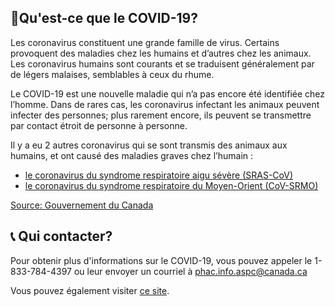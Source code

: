 ## 🦠Qu'est-ce que le COVID-19?

Les coronavirus constituent une grande famille de virus. Certains provoquent des maladies chez les humains et d’autres chez les animaux. Les coronavirus humains sont courants et se traduisent généralement par de légers malaises, semblables à ceux du rhume.

Le COVID-19 est une nouvelle maladie qui n’a pas encore été identifiée chez l’homme. Dans de rares cas, les coronavirus infectant les animaux peuvent infecter des personnes; plus rarement encore, ils peuvent se transmettre par contact étroit de personne à personne.

Il y a eu 2 autres coronavirus qui se sont transmis des animaux aux humains, et ont causé des maladies graves chez l’humain :

- [le coronavirus du syndrome respiratoire aigu sévère (SRAS-CoV)](https://www.canada.ca/fr/sante-canada/services/preoccupations-liees-sante/maladies-affections/sras-syndrome-respiratoire-aigu-severe.html)
- [le coronavirus du syndrome respiratoire du Moyen-Orient (CoV-SRMO)](https://www.canada.ca/fr/sante-publique/services/maladies/syndrome-respiratoire-moyen-orient-srmo.html)

[Source: Gouvernement du Canada](https://www.canada.ca/fr/sante-publique/services/maladies/2019-nouveau-coronavirus/foire-aux-questions.html)

## 📞 Qui contacter?

Pour obtenir plus d'informations sur le COVID-19, vous pouvez appeler le 1-833-784-4397 ou leur envoyer un courriel à phac.info.aspc@canada.ca

Vous pouvez également visiter [ce site](https://www.canada.ca/en/public-health/services/diseases/2019-novel-coronavirus-infection.html).
